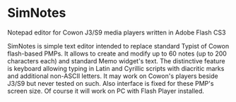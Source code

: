 # SimNotes
Notepad editor for Cowon J3/S9 media players written in Adobe Flash CS3

SimNotes is simple text editor intended to replace standard Typist of Cowon flash-based PMPs.
It allows to create and modify up to 60 notes (up to 200 characters each) and standard Memo widget's text.
The distinctive feature is keyboard allowing typing in Latin and Cyrillic scripts with diacritic marks and additional non-ASCII letters.
It may work on Cowon's players beside J3/S9 but never tested on such. Also interface is fixed for these PMP's screen size. Of course it will work on PC with Flash Player installed.
